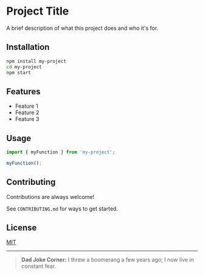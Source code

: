 # Project Title

A brief description of what this project does and who it's for.

## Installation

```bash
npm install my-project
cd my-project
npm start
```

## Features

- Feature 1
- Feature 2
- Feature 3

## Usage

```javascript
import { myFunction } from 'my-project';

myFunction();
```

## Contributing

Contributions are always welcome!

See `CONTRIBUTING.md` for ways to get started.

## License

[MIT](https://choosealicense.com/licenses/mit/)

---

> **Dad Joke Corner:** I threw a boomerang a few years ago; I now live in constant fear.
